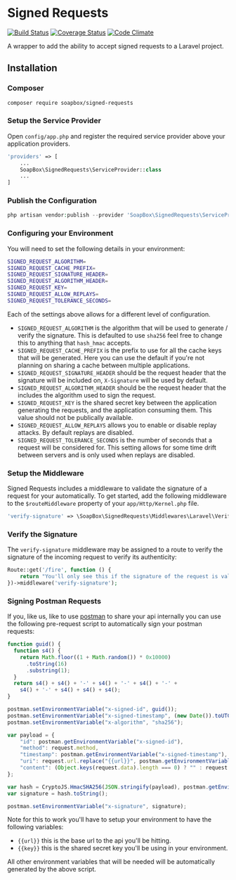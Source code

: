 # Signed Requests

[![Build Status](https://travis-ci.org/SoapBox/SignedRequests.svg?branch=master)](https://travis-ci.org/SoapBox/SignedRequests) [![Coverage Status](https://coveralls.io/repos/github/SoapBox/SignedRequests/badge.svg?branch=master)](https://coveralls.io/github/SoapBox/SignedRequests?branch=master) [![Code Climate](https://codeclimate.com/github/SoapBox/SignedRequests/badges/gpa.svg)](https://codeclimate.com/github/SoapBox/SignedRequests)

A wrapper to add the ability to accept signed requests to a Laravel project.

## Installation

### Composer

```sh
composer require soapbox/signed-requests
```

### Setup the Service Provider

Open `config/app.php` and register the required service provider above your application providers.

```php
'providers' => [
    ...
    SoapBox\SignedRequests\ServiceProvider::class
    ...
]
```

### Publish the Configuration

```php
php artisan vendor:publish --provider 'SoapBox\SignedRequests\ServiceProvider'
```

### Configuring your Environment

You will need to set the following details in your environment:

```sh
SIGNED_REQUEST_ALGORITHM=
SIGNED_REQUEST_CACHE_PREFIX=
SIGNED_REQUEST_SIGNATURE_HEADER=
SIGNED_REQUEST_ALGORITHM_HEADER=
SIGNED_REQUEST_KEY=
SIGNED_REQUEST_ALLOW_REPLAYS=
SIGNED_REQUEST_TOLERANCE_SECONDS=
```

Each of the settings above allows for a different level of configuration.

  - `SIGNED_REQUEST_ALGORITHM` is the algorithm that will be used to generate / verify the signature. This is defaulted to use `sha256` feel free to change this to anything that `hash_hmac` accepts.
  - `SIGNED_REQUEST_CACHE_PREFIX` is the prefix to use for all the cache keys that will be generated. Here you can use the default if you're not planning on sharing a cache between multiple applications.
  - `SIGNED_REQUEST_SIGNATURE_HEADER` should be the request header that the signature will be included on, `X-Signature` will be used by default.
  - `SIGNED_REQUEST_ALGORITHM_HEADER` should be the request header that the includes the algorithm used to sign the request.
  - `SIGNED_REQUEST_KEY` is the shared secret key between the application generating the requests, and the application consuming them. This value should not be publically available.
  - `SIGNED_REQUEST_ALLOW_REPLAYS` allows you to enable or disable replay attacks. By default replays are disabled.
  - `SIGNED_REQUEST_TOLERANCE_SECONDS` is the number of seconds that a request will be considered for. This setting allows for some time drift between servers and is only used when replays are disabled.

### Setup the Middleware

Signed Requests includes a middleware to validate the signature of a request for your automatically. To get started, add the following middleware to the `$routeMiddleware` property of your `app/Http/Kernel.php` file.

```php
'verify-signature' => \SoapBox\SignedRequests\Middlewares\Laravel\VerifySignature::class
```

### Verify the Signature

The `verify-signature` middleware may be assigned to a route to verify the signature of the incoming request to verify its authenticity:

```php
Route::get('/fire', function () {
    return "You'll only see this if the signature of the request is valid!";
})->middleware('verify-signature');
```

### Signing Postman Requests

If you, like us, like to use [postman](https://www.getpostman.com/) to share your api internally you can use the following pre-request script to automatically sign your postman requests:

```js
function guid() {
  function s4() {
    return Math.floor((1 + Math.random()) * 0x10000)
      .toString(16)
      .substring(1);
  }
  return s4() + s4() + '-' + s4() + '-' + s4() + '-' +
    s4() + '-' + s4() + s4() + s4();
}

postman.setEnvironmentVariable("x-signed-id", guid());
postman.setEnvironmentVariable("x-signed-timestamp", (new Date()).toUTCString());
postman.setEnvironmentVariable("x-algorithm", "sha256");

var payload = {
    "id": postman.getEnvironmentVariable("x-signed-id"),
    "method": request.method,
    "timestamp": postman.getEnvironmentVariable("x-signed-timestamp"),
    "uri": request.url.replace("{{url}}", postman.getEnvironmentVariable("url")),
    "content": (Object.keys(request.data).length === 0) ? "" : request.data
};

var hash = CryptoJS.HmacSHA256(JSON.stringify(payload), postman.getEnvironmentVariable("key"));
var signature = hash.toString();

postman.setEnvironmentVariable("x-signature", signature);
```

Note for this to work you'll have to setup your environment to have the following variables:

  - `{{url}}` this is the base url to the api you'll be hitting.
  - `{{key}}` this is the shared secret key you'll be using in your environment.

All other environment variables that will be needed will be automatically generated by the above script.
